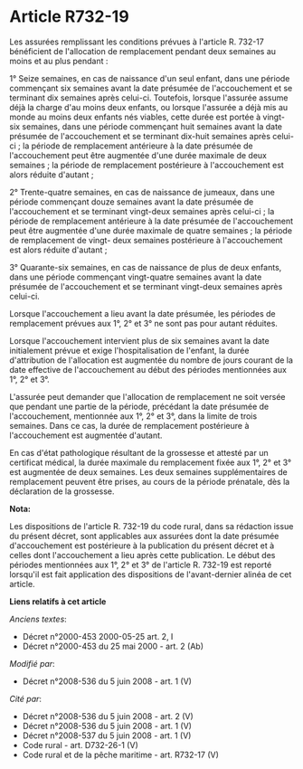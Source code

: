 # Article R732-19

Les assurées remplissant les conditions prévues à l'article R. 732-17 bénéficient de l'allocation de remplacement pendant
deux semaines au moins et au plus pendant : 

1° Seize semaines, en cas de naissance d'un seul enfant, dans une période commençant six semaines avant la date présumée de
l'accouchement et se terminant dix semaines après celui-ci. Toutefois, lorsque l'assurée assume déjà la charge d'au moins
deux enfants, ou lorsque l'assurée a déjà mis au monde au moins deux enfants nés viables, cette durée est portée à vingt-six
semaines, dans une période commençant huit semaines avant la date présumée de l'accouchement et se terminant dix-huit
semaines après celui-ci ; la période de remplacement antérieure à la date présumée de l'accouchement peut être augmentée
d'une durée maximale de deux semaines ; la période de remplacement postérieure à l'accouchement est alors réduite d'autant ; 

2° Trente-quatre semaines, en cas de naissance de jumeaux, dans une période commençant douze semaines avant la date présumée
de l'accouchement et se terminant vingt-deux semaines après celui-ci ; la période de remplacement antérieure à la date
présumée de l'accouchement peut être augmentée d'une durée maximale de quatre semaines ; la période de remplacement de vingt-
deux semaines postérieure à l'accouchement est alors réduite d'autant ; 

3° Quarante-six semaines, en cas de naissance de plus de deux enfants, dans une période commençant vingt-quatre semaines
avant la date présumée de l'accouchement et se terminant vingt-deux semaines après celui-ci. 

Lorsque l'accouchement a lieu avant la date présumée, les périodes de remplacement prévues aux 1°, 2° et 3° ne sont pas pour
autant réduites. 

Lorsque l'accouchement intervient plus de six semaines avant la date initialement prévue et exige l'hospitalisation de
l'enfant, la durée d'attribution de l'allocation est augmentée du nombre de jours courant de la date effective de
l'accouchement au début des périodes mentionnées aux 1°, 2° et 3°.

L'assurée peut demander que l'allocation de remplacement ne soit versée que pendant une partie de la période, précédant la
date présumée de l'accouchement, mentionnée aux 1°, 2° et 3°, dans la limite de trois semaines. Dans ce cas, la durée de
remplacement postérieure à l'accouchement est augmentée d'autant. 

En cas d'état pathologique résultant de la grossesse et attesté par un certificat médical, la durée maximale du remplacement
fixée aux 1°, 2° et 3° est augmentée de deux semaines. Les deux semaines supplémentaires de remplacement peuvent être prises,
au cours de la période prénatale, dès la déclaration de la grossesse.

**Nota:**

Les dispositions de l'article R. 732-19 du code rural, dans sa rédaction issue du présent décret, sont applicables aux
assurées dont la date présumée d'accouchement est postérieure à la publication du présent décret et à celles dont
l'accouchement a lieu après cette publication. Le début des périodes mentionnées aux 1°, 2° et 3° de l'article R. 732-19 est
reporté lorsqu'il est fait application des dispositions de l'avant-dernier alinéa de cet article.

**Liens relatifs à cet article**

_Anciens textes_:

  - Décret n°2000-453 2000-05-25 art. 2, I
  - Décret n°2000-453 du 25 mai 2000 - art. 2 (Ab)

_Modifié par_:

  - Décret n°2008-536 du 5 juin 2008 - art. 1 (V)

_Cité par_:

  - Décret n°2008-536 du 5 juin 2008 - art. 2 (V)
  - Décret n°2008-536 du 5 juin 2008 - art. 1 (V)
  - Décret n°2008-537 du 5 juin 2008 - art. 1 (V)
  - Code rural - art. D732-26-1 (V)
  - Code rural et de la pêche maritime - art. R732-17 (V)
